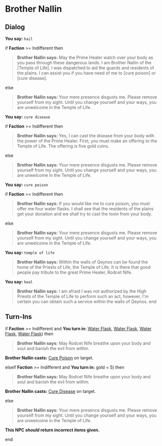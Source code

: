 # Brother Nallin
## Dialog

**You say:** `hail`



if **Faction** >= Indifferent then



>**Brother Nallin says:** May the Prime Healer watch over your body as you pass through  these dangerous lands.  I am Brother Nallin of the [Temple of Life].  I was dispatched to aid the guards and residents of the plains.  I can assist you if you have need of me to [cure poison] or [cure disease].


else



>**Brother Nallin says:** Your mere presence disgusts me. Please remove yourself from my sight. Until you change yourself and your ways, you are unwelcome in the Temple of Life.


**You say:** `cure disease`



if **Faction** >= Indifferent then



>**Brother Nallin says:** Yes,  I can cast the disease from your body with the power of the Prime Healer.  First, you must make an offering to the Temple of Life.  The offering is five gold coins.


else



>**Brother Nallin says:** Your mere presence disgusts me. Please remove yourself from my sight. Until you change yourself and your ways, you are unwelcome in the Temple of Life.


**You say:** `cure poison`



if **Faction** >= Indifferent then



>**Brother Nallin says:** If you would like me to cure poison, you must offer me four water flasks.  I shall see that the residents of the plains get your donation and we shall try to cast the toxin from your body.


else



>**Brother Nallin says:** Your mere presence disgusts me. Please remove yourself from my sight. Until you change yourself and your ways, you are unwelcome in the Temple of Life.


**You say:** `temple of life`



>**Brother Nallin says:** Within the walls of Qeynos can be found the home of the Priests of Life, the Temple of Life.  It is there that good people pay tribute to the great Prime Healer, Rodcet Nife.

**You say:** `heal`



>**Brother Nallin says:** I am afraid I was not authorized by the High Priests of the Temple of Life to perform such an act, however, I'm certain you can obtain such a service within the walls of Qeynos.
end

## Turn-Ins




if **Faction** >= Indifferent and  **You turn in:** [Water Flask](/item/13006), [Water Flask](/item/13006), [Water Flask](/item/13006), [Water Flask](/item/13006)) then


>**Brother Nallin says:** May Rodcet Nife breathe upon your body and soul and banish the evil from within.


**Brother Nallin casts:** [Cure Poison](/spell/203) on target.

elseif **Faction** >= Indifferent and  **You turn in:** gold = 5) then


>**Brother Nallin says:** May Rodcet Nife breathe upon your body and soul and banish the evil from within.


**Brother Nallin casts:** [Cure Disease](/spell/213) on target.

else



>**Brother Nallin says:** Your mere presence disgusts me. Please remove yourself from my sight. Until you change yourself and your ways, you are unwelcome in the Temple of Life.

**This NPC *should* return incorrect items given.**

end